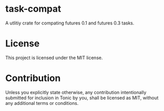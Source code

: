 # task-compat

A utlitiy crate for compating futures 0.1 and futures 0.3 tasks.

# License

This project is licensed under the MIT license.

# Contribution

Unless you explicitly state otherwise, any contribution intentionally submitted for inclusion in Tonic by you, shall be licensed as MIT, without any additional terms or conditions.